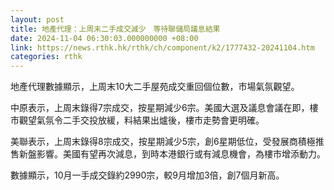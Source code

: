 ```yaml
---
layout: post
title: 地產代理：上周末二手成交減少　等待聯儲局議息結果
date: 2024-11-04 06:30:03.000000000 +08:00
link: https://news.rthk.hk/rthk/ch/component/k2/1777432-20241104.htm
categories: rthk
---
```


地產代理數據顯示，上周末10大二手屋苑成交重回個位數，市場氣氛觀望。

中原表示，上周末錄得7宗成交，按星期減少6宗。美國大選及議息會議在即，樓市觀望氣氛令二手交投放緩，料結果出爐後，樓市走勢會更明確。

美聯表示，上周末錄得8宗成交，按星期減少5宗，創6星期低位，受發展商積極推售新盤影響。美國有望再次減息，到時本港銀行或有減息機會，為樓市增添動力。

數據顯示，10月一手成交錄約2990宗，較9月增加3倍，創7個月新高。

